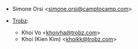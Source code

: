 - Simone Orsi \<<simone.orsi@camptocamp.com>\>

- [Trobz](https://trobz.com):
  - Khoi Vo \<<khoivha@trobz.com>\>
  - Khoi (Kien Kim) \<<khoikk@trobz.com>\>
